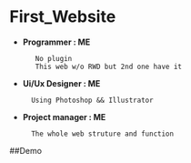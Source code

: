# First_Website

* **Programmer : ME**
        
         No plugin
         This web w/o RWD but 2nd one have it 
         
* **Ui/Ux Designer : ME**
        
        Using Photoshop && Illustrator

* **Project manager : ME**

        The whole web struture and function
        
##Demo
